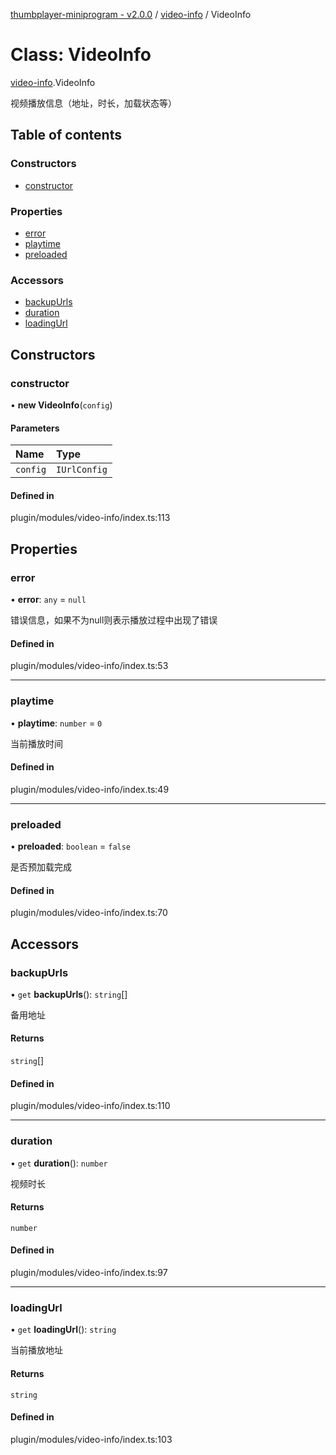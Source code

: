 [thumbplayer-miniprogram - v2.0.0](../README.md) / [video-info](../modules/video_info.md) / VideoInfo

# Class: VideoInfo

[video-info](../modules/video_info.md).VideoInfo

视频播放信息（地址，时长，加载状态等）

## Table of contents

### Constructors

- [constructor](video_info.VideoInfo.md#constructor)

### Properties

- [error](video_info.VideoInfo.md#error)
- [playtime](video_info.VideoInfo.md#playtime)
- [preloaded](video_info.VideoInfo.md#preloaded)

### Accessors

- [backupUrls](video_info.VideoInfo.md#backupurls)
- [duration](video_info.VideoInfo.md#duration)
- [loadingUrl](video_info.VideoInfo.md#loadingurl)

## Constructors

### constructor

• **new VideoInfo**(`config`)

#### Parameters

| Name | Type |
| :------ | :------ |
| `config` | `IUrlConfig` |

#### Defined in

plugin/modules/video-info/index.ts:113

## Properties

### error

• **error**: `any` = `null`

错误信息，如果不为null则表示播放过程中出现了错误

#### Defined in

plugin/modules/video-info/index.ts:53

___

### playtime

• **playtime**: `number` = `0`

当前播放时间

#### Defined in

plugin/modules/video-info/index.ts:49

___

### preloaded

• **preloaded**: `boolean` = `false`

是否预加载完成

#### Defined in

plugin/modules/video-info/index.ts:70

## Accessors

### backupUrls

• `get` **backupUrls**(): `string`[]

备用地址

#### Returns

`string`[]

#### Defined in

plugin/modules/video-info/index.ts:110

___

### duration

• `get` **duration**(): `number`

视频时长

#### Returns

`number`

#### Defined in

plugin/modules/video-info/index.ts:97

___

### loadingUrl

• `get` **loadingUrl**(): `string`

当前播放地址

#### Returns

`string`

#### Defined in

plugin/modules/video-info/index.ts:103
